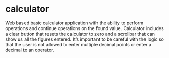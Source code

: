# calculator
Web based basic calculator application with the ability to perform operations and continue operations on the found value. Calculator includes a clear button that resets the calculator to zero and a scrollbar that can show us all the figures entered. It’s important to be careful with the logic so that the user is not allowed to enter multiple decimal points or enter a decimal to an operator.
